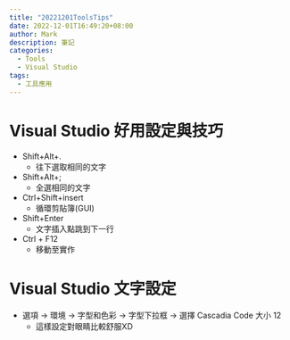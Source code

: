 ```yaml
---
title: "20221201ToolsTips"
date: 2022-12-01T16:49:20+08:00
author: Mark
description: 筆記
categories:
  - Tools
  - Visual Studio 
tags:
  - 工具應用
---
```


# Visual Studio 好用設定與技巧

- Shift+Alt+.
  - 往下選取相同的文字
- Shift+Alt+;
  - 全選相同的文字
- Ctrl+Shift+insert
  - 循環剪貼簿(GUI)
- Shift+Enter
  - 文字插入點跳到下一行
- Ctrl + F12
  - 移動至實作

# Visual Studio 文字設定

* 選項 &rarr; 環境  &rarr; 字型和色彩  &rarr; 字型下拉框  &rarr; 選擇 Cascadia Code 大小 12 
  - 這樣設定對眼睛比較舒服XD